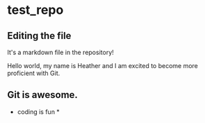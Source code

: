 # test_repo
## Editing the file

It's a markdown file in the repository!

Hello world, my name is Heather and I am excited to become more proficient with Git.
## Git is awesome.
* coding is fun *
